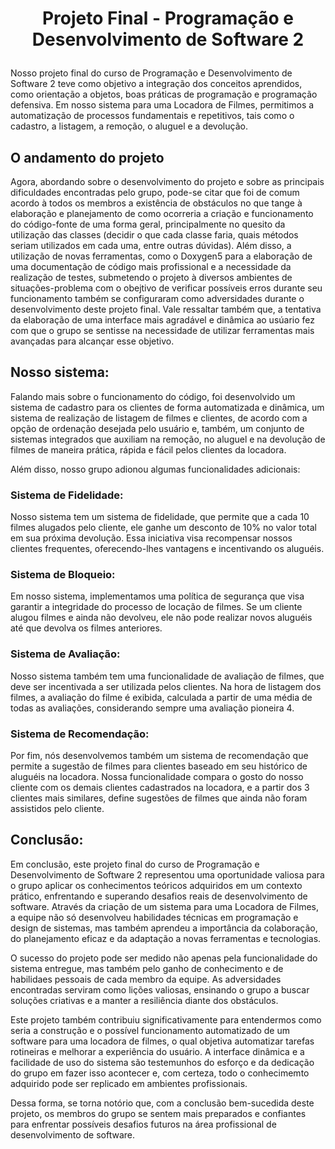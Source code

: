 # **<p align="center">Projeto Final - Programação e Desenvolvimento de Software 2</p>**

Nosso projeto final do curso de Programação e Desenvolvimento de Software 2 teve como objetivo a integração dos conceitos aprendidos, como orientação a objetos, boas práticas de programação e programação defensiva. Em nosso sistema para uma Locadora de Filmes, permitimos a automatização de processos fundamentais e repetitivos, tais como o cadastro, a listagem, a remoção, o aluguel e a devolução.

## O andamento do projeto

Agora, abordando sobre o desenvolvimento do projeto e sobre as principais dificuldades encontradas pelo grupo, pode-se citar que foi de comum acordo à todos os membros a existência de obstáculos no que tange à elaboração e planejamento de como ocorreria a criação e funcionamento do código-fonte de uma forma geral, principalmente no quesito da utilização das classes (decidir o que cada classe faria, quais métodos seriam utilizados em cada uma, entre outras dúvidas). Além disso, a utilização de novas ferramentas, como o Doxygen5 para a elaboração de uma documentação de código mais profissional e a necessidade da realização de testes, submetendo o projeto à diversos ambientes de situações-problema com o obejtivo de verificar possíveis erros durante seu funcionamento também se configuraram como adversidades durante o desenvolvimento deste projeto final. Vale ressaltar também que, a tentativa da elaboração de uma interface mais agradável e dinâmica ao usúario fez com que o grupo se sentisse na necessidade de utilizar ferramentas mais avançadas para alcançar esse objetivo. 

## Nosso sistema:

Falando mais sobre o funcionamento do código, foi desenvolvido um sistema de cadastro para os clientes de forma automatizada e dinâmica, um sistema de realização de listagem de filmes e clientes, de acordo com a opção de ordenação desejada pelo usuário e, também, um conjunto de sistemas integrados que auxiliam na remoção, no aluguel e na devolução de filmes de maneira prática, rápida e fácil pelos clientes da locadora.

Além disso, nosso grupo adionou algumas funcionalidades adicionais:

### Sistema de Fidelidade:

Nosso sistema tem um sistema de fidelidade, que permite que a cada 10 filmes alugados pelo cliente, ele ganhe um desconto de 10% no valor total em sua próxima devolução. Essa iniciativa visa recompensar nossos clientes frequentes, oferecendo-lhes vantagens e incentivando os aluguéis.

### Sistema de Bloqueio:

Em nosso sistema, implementamos uma política de segurança que visa garantir a integridade do processo de locação de filmes. Se um cliente alugou filmes e ainda não devolveu, ele não pode realizar novos aluguéis até que devolva os filmes anteriores.

### Sistema de Avaliação:

Nosso sistema também tem uma funcionalidade de avaliação de filmes, que deve ser incentivada a ser utilizada pelos clientes. Na hora de listagem dos filmes, a avaliação do filme é exibida, calculada a partir de uma média de todas as avaliações, considerando sempre uma avaliação pioneira 4.

### Sistema de Recomendação:

Por fim, nós desenvolvemos também um sistema de recomendação que permite a sugestão de filmes para clientes baseado em seu histórico de aluguéis na locadora. Nossa funcionalidade compara o gosto do nosso cliente com os demais clientes cadastrados na locadora, e a partir dos 3 clientes mais similares, define sugestões de filmes que ainda não foram assistidos pelo cliente. 

## Conclusão:

Em conclusão, este projeto final do curso de Programação e Desenvolvimento de Software 2 representou uma oportunidade valiosa para o grupo aplicar os conhecimentos teóricos adquiridos em um contexto prático, enfrentando e superando desafios reais de desenvolvimento de software. Através da criação de um sistema para uma Locadora de Filmes, a equipe não só desenvolveu habilidades técnicas em programação e design de sistemas, mas também aprendeu a importância da colaboração, do planejamento eficaz e da adaptação a novas ferramentas e tecnologias.

O sucesso do projeto pode ser medido não apenas pela funcionalidade do sistema entregue, mas também pelo ganho de conhecimento e de habilidaes pessoais de cada membro da equipe. As adversidades encontradas serviram como lições valiosas, ensinando o grupo a buscar soluções criativas e a manter a resiliência diante dos obstáculos.

Este projeto também contribuiu significativamente para entendermos como seria a construção e o possível funcionamento automatizado de um software para uma locadora de filmes, o qual objetiva automatizar tarefas rotineiras e melhorar a experiência do usuário. A interface dinâmica e a facilidade de uso do sistema são testemunhos do esforço e da dedicação do grupo em fazer isso acontecer e, com certeza, todo o conhecimemto adquirido pode ser replicado em ambientes profissionais.

Dessa forma, se torna notório que, com a conclusão bem-sucedida deste projeto, os membros do grupo se sentem mais preparados e confiantes para enfrentar possíveis desafios futuros na área profissional de desenvolvimento de software.


